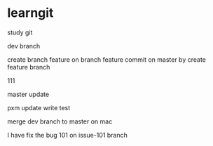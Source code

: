 # learngit
study git

dev branch

create branch feature on branch feature
commit on master by create feature branch

111

master update


pxm update write test

merge dev branch to master on mac

I have fix the bug 101 on issue-101 branch
